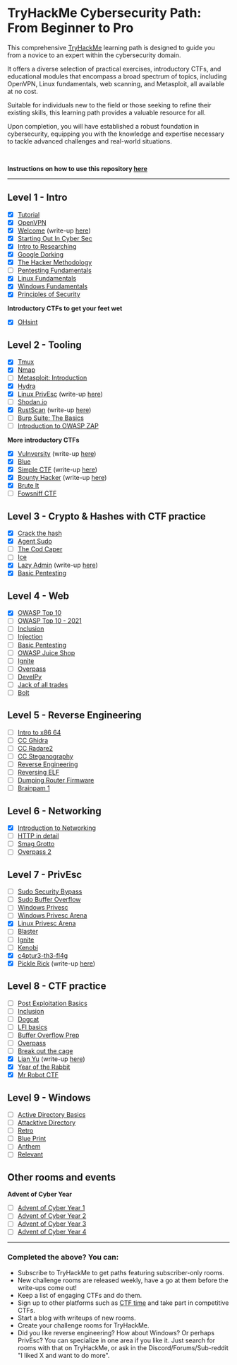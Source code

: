 # TryHackMe Cybersecurity Path: From Beginner to Pro

This comprehensive [TryHackMe](https://tryhackme.com) learning path is designed to guide you from a novice to an expert within the cybersecurity domain. 

It offers a diverse selection of practical exercises, introductory CTFs, and educational modules that encompass a broad spectrum of topics, including OpenVPN, Linux fundamentals, web scanning, and Metasploit, all available at no cost.

Suitable for individuals new to the field or those seeking to refine their existing skills, this learning path provides a valuable resource for all.

Upon completion, you will have established a robust foundation in cybersecurity, equipping you with the knowledge and expertise necessary to tackle advanced challenges and real-world situations.

<br>

**Instructions on how to use this repository [here](/INSTRUCTIONS.md)**

---

## Level 1 - Intro
- [x] [Tutorial](https://tryhackme.com/room/tutorial)
- [x] [OpenVPN](https://tryhackme.com/room/openvpn)
- [x] [Welcome](https://tryhackme.com/jr/welcome) (write-up [here](write-ups/level1/Welcome))
- [x] [Starting Out In Cyber Sec](https://tryhackme.com/room/startingoutincybersec)
- [x] [Intro to Researching](https://tryhackme.com/room/introtoresearch)
- [x] [Google Dorking](https://tryhackme.com/room/googledorking)
- [x] [The Hacker Methodology](https://tryhackme.com/room/hackermethodology)
- [ ] [Pentesting Fundamentals](https://tryhackme.com/room/pentestingfundamentals)
- [x] [Linux Fundamentals](https://tryhackme.com/module/linux-fundamentals)
- [x] [Windows Fundamentals](https://tryhackme.com/module/windows-fundamentals)
- [x] [Principles of Security](https://tryhackme.com/room/principlesofsecurity)
<!-- - [x] [Crash Course Pentesting](https://tryhackme.com/room/ccpentesting) / Private -->

**Introductory CTFs to get your feet wet**
- [x] [OHsint](https://tryhackme.com/room/ohsint)

## Level 2 - Tooling
- [x] [Tmux](https://tryhackme.com/room/rptmux)
- [x] [Nmap](https://tryhackme.com/room/furthernmap)
- [ ] [Metasploit: Introduction](https://tryhackme.com/room/metasploitintro)
- [x] [Hydra](https://tryhackme.com/room/hydra)
- [x] [Linux PrivEsc](https://tryhackme.com/room/linuxprivesc) (write-up [here](write-ups/level2/Linux%20PrivEsc))
- [ ] [Shodan.io](https://tryhackme.com/room/shodan)
- [x] [RustScan](https://tryhackme.com/room/rustscan) (write-up [here](write-ups/level2/RustScan))
- [ ] [Burp Suite: The Basics](https://tryhackme.com/room/burpsuitebasics)
- [ ] [Introduction to OWASP ZAP](https://tryhackme.com/room/learnowaspzap)
<!-- - [ ] [Sublist3r](https://tryhackme.com/room/rpsublist3r) -->
<!-- - [ ] [Web Scanning](https://tryhackme.com/room/rpwebscanning) -->

**More introductory CTFs**
- [x] [Vulnversity](https://tryhackme.com/room/vulnversity) (write-up [here](write-ups/level2/Vulnversity))
- [x] [Blue](https://tryhackme.com/room/blue)
- [x] [Simple CTF](https://tryhackme.com/room/easyctf) (write-up [here](write-ups/level2/Simple%20CTF))
- [x] [Bounty Hacker](https://tryhackme.com/room/cowboyhacker) (write-up [here](write-ups/level2/Bounty%20Hacker))
- [x] [Brute It](https://tryhackme.com/room/bruteit)
- [ ] [Fowsniff CTF](https://tryhackme.com/room/ctf)

## Level 3 - Crypto & Hashes with CTF practice
- [x] [Crack the hash](https://tryhackme.com/room/crackthehash)
- [x] [Agent Sudo](https://tryhackme.com/room/agentsudoctf)
- [ ] [The Cod Caper](https://tryhackme.com/room/thecodcaper)
- [ ] [Ice](https://tryhackme.com/room/ice)
- [x] [Lazy Admin](https://tryhackme.com/room/lazyadmin) (write-up [here](write-ups/level3/Lazy%20Admin))
- [x] [Basic Pentesting](https://tryhackme.com/room/basicpentestingjt)

## Level 4 - Web
- [x] [OWASP Top 10](https://tryhackme.com/room/owasptop10)
- [ ] [OWASP Top 10 - 2021](https://tryhackme.com/room/owasptop102021)
- [ ] [Inclusion](https://tryhackme.com/room/inclusion)
- [ ] [Injection](https://tryhackme.com/room/injection)
- [ ] [Basic Pentesting](https://tryhackme.com/room/basicpentestingjt)
- [ ] [OWASP Juice Shop](https://tryhackme.com/room/owaspjuiceshop)
- [ ] [Ignite](https://tryhackme.com/room/ignite)
- [ ] [Overpass](https://tryhackme.com/room/overpass)
- [ ] [DevelPy](https://tryhackme.com/room/bsidesgtdevelpy)
- [ ] [Jack of all trades](https://tryhackme.com/room/jackofalltrades)
- [ ] [Bolt](https://tryhackme.com/room/bolt)

## Level 5 - Reverse Engineering
- [ ] [Intro to x86 64](https://tryhackme.com/room/introtox8664)
- [ ] [CC Ghidra](https://tryhackme.com/room/ccghidra)
- [ ] [CC Radare2](https://tryhackme.com/room/ccradare2)
- [ ] [CC Steganography](https://tryhackme.com/room/ccstego)
- [ ] [Reverse Engineering](https://tryhackme.com/room/reverseengineering)
- [ ] [Reversing ELF](https://tryhackme.com/room/reverselfiles)
- [ ] [Dumping Router Firmware](https://tryhackme.com/room/rfirmware)
- [ ] [Brainpam 1](https://tryhackme.com/room/brainpan)

## Level 6 - Networking
- [x] [Introduction to Networking](https://tryhackme.com/room/introtonetworking)
- [ ] [HTTP in detail](https://tryhackme.com/room/httpindetail)
- [ ] [Smag Grotto](https://tryhackme.com/room/smaggrotto)
- [ ] [Overpass 2](https://tryhackme.com/room/overpass2hacked)

## Level 7 - PrivEsc
- [ ] [Sudo Security Bypass](https://tryhackme.com/room/sudovulnsbypass)
- [ ] [Sudo Buffer Overflow](https://tryhackme.com/room/sudovulnsbof)
- [ ] [Windows Privesc](https://tryhackme.com/room/windows10privesc)
- [ ] [Windows Privesc Arena](https://tryhackme.com/room/windowsprivescarena)
- [x] [Linux Privesc Arena](https://tryhackme.com/room/linuxprivescarena)
- [ ] [Blaster](https://tryhackme.com/room/blaster)
- [ ] [Ignite](https://tryhackme.com/room/ignite)
- [ ] [Kenobi](https://tryhackme.com/room/kenobi)
- [x] [c4ptur3-th3-fl4g](https://tryhackme.com/room/c4ptur3th3fl4g)
- [x] [Pickle Rick](https://tryhackme.com/room/picklerick) (write-up [here](write-ups/level7/Pickle%20Rick))

## Level 8 - CTF practice
- [ ] [Post Exploitation Basics](https://tryhackme.com/room/postexploit)
- [ ] [Inclusion](https://tryhackme.com/room/inclusion)
- [ ] [Dogcat](https://tryhackme.com/room/dogcat)
- [ ] [LFI basics](https://tryhackme.com/room/lfibasics)
- [ ] [Buffer Overflow Prep](https://tryhackme.com/room/bufferoverflowprep)
- [ ] [Overpass](https://tryhackme.com/room/overpass)
- [ ] [Break out the cage](https://tryhackme.com/room/breakoutthecage1)
- [x] [Lian Yu](https://tryhackme.com/room/lianyu) (write-up [here](write-ups/level8/Lian%20Yu))
- [x] [Year of the Rabbit](https://tryhackme.com/room/yearoftherabbit)
- [x] [Mr Robot CTF](https://tryhackme.com/room/mrrobot)

## Level 9 - Windows
- [ ] [Active Directory Basics](https://tryhackme.com/room/winadbasics)
- [ ] [Attacktive Directory](https://tryhackme.com/room/attacktivedirectory)
- [ ] [Retro](https://tryhackme.com/room/retro)
- [ ] [Blue Print](https://tryhackme.com/room/blueprint)
- [ ] [Anthem](https://tryhackme.com/room/anthem)
- [ ] [Relevant](https://tryhackme.com/room/relevant)

## Other rooms and events

**Advent of Cyber Year**
- [ ] [Advent of Cyber Year 1](https://tryhackme.com/room/25daysofchristmas)
- [ ] [Advent of Cyber Year 2](https://tryhackme.com/room/adventofcyber2)
- [ ] [Advent of Cyber Year 3](https://tryhackme.com/room/adventofcyber3)
- [ ] [Advent of Cyber Year 4](https://tryhackme.com/room/adventofcyber4)

---

### Completed the above? You can:
- Subscribe to TryHackMe to get paths featuring subscriber-only rooms.
- New challenge rooms are released weekly, have a go at them before the write-ups come out!
- Keep a list of engaging CTFs and do them.
- Sign up to other platforms such as [CTF time](https://ctftime.org/) and take part in competitive CTFs.
- Start a blog with writeups of new rooms.
- Create your challenge rooms for TryHackMe.
- Did you like reverse engineering? How about Windows? Or perhaps PrivEsc? You can specialize in one area if you like it. Just search for rooms with that on TryHackMe, or ask in the Discord/Forums/Sub-reddit "I liked X and want to do more".
